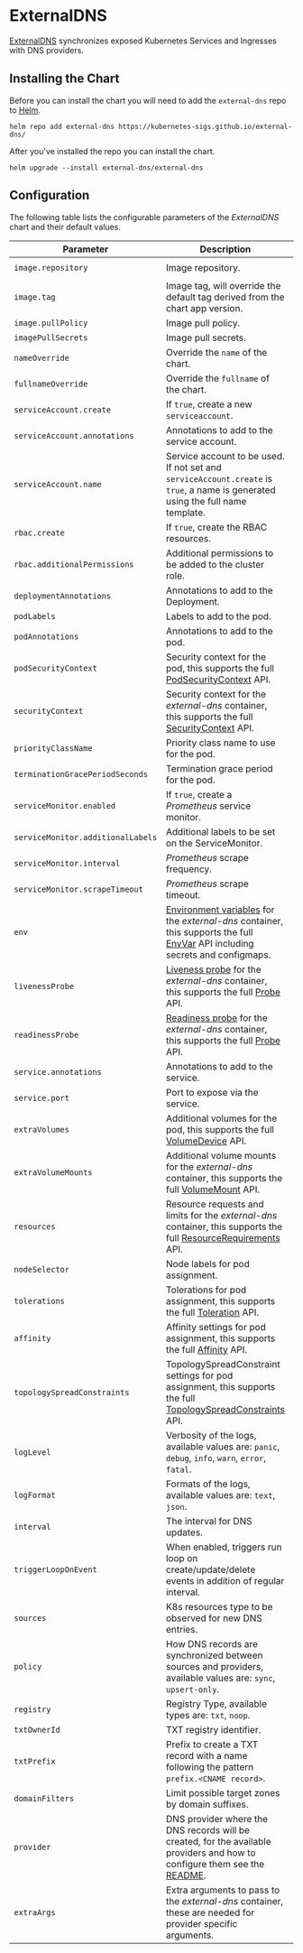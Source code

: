 # ExternalDNS

[ExternalDNS](https://github.com/kubernetes-sigs/external-dns/) synchronizes exposed Kubernetes Services and Ingresses with DNS providers.

## Installing the Chart

Before you can install the chart you will need to add the `external-dns` repo to [Helm](https://helm.sh/).

```shell
helm repo add external-dns https://kubernetes-sigs.github.io/external-dns/
```

After you've installed the repo you can install the chart.

```shell
helm upgrade --install external-dns/external-dns
```

## Configuration

The following table lists the configurable parameters of the _ExternalDNS_ chart and their default values.

| Parameter                         | Description                                                                                                                                                                                                                                                                                                           | Default                                |
|-----------------------------------|-----------------------------------------------------------------------------------------------------------------------------------------------------------------------------------------------------------------------------------------------------------------------------------------------------------------------|----------------------------------------|
| `image.repository`                | Image repository.                                                                                                                                                                                                                                                                                                     | `k8s.gcr.io/external-dns/external-dns` |
| `image.tag`                       | Image tag, will override the default tag derived from the chart app version.                                                                                                                                                                                                                                          | `""`                                   |
| `image.pullPolicy`                | Image pull policy.                                                                                                                                                                                                                                                                                                    | `IfNotPresent`                         |
| `imagePullSecrets`                | Image pull secrets.                                                                                                                                                                                                                                                                                                   | `[]`                                   |
| `nameOverride`                    | Override the `name` of the chart.                                                                                                                                                                                                                                                                                     | `""`                                   |
| `fullnameOverride`                | Override the `fullname` of the chart.                                                                                                                                                                                                                                                                                 | `""`                                   |
| `serviceAccount.create`           | If `true`, create a new `serviceaccount`.                                                                                                                                                                                                                                                                             | `true`                                 |
| `serviceAccount.annotations`      | Annotations to add to the service account.                                                                                                                                                                                                                                                                            | `{}`                                   |
| `serviceAccount.name`             | Service account to be used. If not set and `serviceAccount.create` is `true`, a name is generated using the full name template.                                                                                                                                                                                       | `""`                                   |
| `rbac.create`                     | If `true`, create the RBAC resources.                                                                                                                                                                                                                                                                                 | `true`                                 |
| `rbac.additionalPermissions`      | Additional permissions to be added to the cluster role.                                                                                                                                                                                                                                                               | `{}`                                   |
| `deploymentAnnotations`           | Annotations to add to the Deployment.                                                                                                                                                                                                                                                                                 | `{}`                                   |
| `podLabels`                       | Labels to add to the pod.                                                                                                                                                                                                                                                                                             | `{}`                                   |
| `podAnnotations`                  | Annotations to add to the pod.                                                                                                                                                                                                                                                                                        | `{}`                                   |
| `podSecurityContext`              | Security context for the pod, this supports the full [PodSecurityContext](https://kubernetes.io/docs/reference/generated/kubernetes-api/v1.22/#podsecuritycontext-v1-core) API.                                                                                                                                       | _see values.yaml_                      |
| `securityContext`                 | Security context for the _external-dns_ container, this supports the full [SecurityContext](https://kubernetes.io/docs/reference/generated/kubernetes-api/v1.22/#securitycontext-v1-core) API.                                                                                                                        | _see values.yaml_                      |
| `priorityClassName`               | Priority class name to use for the pod.                                                                                                                                                                                                                                                                               | `""`                                   |
| `terminationGracePeriodSeconds`   | Termination grace period for the pod.                                                                                                                                                                                                                                                                                 | `null`                                 |
| `serviceMonitor.enabled`          | If `true`, create a _Prometheus_ service monitor.                                                                                                                                                                                                                                                                     | `false`                                |
| `serviceMonitor.additionalLabels` | Additional labels to be set on the ServiceMonitor.                                                                                                                                                                                                                                                                    | `{}`                                   |
| `serviceMonitor.interval`         | _Prometheus_ scrape frequency.                                                                                                                                                                                                                                                                                        | `1m`                                   |
| `serviceMonitor.scrapeTimeout`    | _Prometheus_ scrape timeout.                                                                                                                                                                                                                                                                                          | `10s`                                  |
| `env`                             | [Environment variables](https://kubernetes.io/docs/tasks/inject-data-application/define-environment-variable-container/) for the _external-dns_ container, this supports the full [EnvVar](https://kubernetes.io/docs/reference/generated/kubernetes-api/v1.22/#envvar-v1-core) API including secrets and configmaps. | `[]`                                   |
| `livenessProbe`                   | [Liveness probe](https://kubernetes.io/docs/tasks/configure-pod-container/configure-liveness-readiness-startup-probes/) for the _external-dns_ container, this supports the full [Probe](https://kubernetes.io/docs/reference/generated/kubernetes-api/v1.22/#probe-v1-core) API.                                     | See _values.yaml_                      |
| `readinessProbe`                  | [Readiness probe](https://kubernetes.io/docs/tasks/configure-pod-container/configure-liveness-readiness-startup-probes/) for the _external-dns_ container, this supports the full [Probe](https://kubernetes.io/docs/reference/generated/kubernetes-api/v1.22/#probe-v1-core) API.                                    | See _values.yaml_                      |
| `service.annotations`             | Annotations to add to the service.                                                                                                                                                                                                                                                                                    | `{}`                                   |
| `service.port`                    | Port to expose via the service.                                                                                                                                                                                                                                                                                       | `7979`                                 |
| `extraVolumes`                    | Additional volumes for the pod, this supports the full [VolumeDevice](https://kubernetes.io/docs/reference/generated/kubernetes-api/v1.22/#volumedevice-v1-core) API.                                                                                                                                                 | `[]`                                   |
| `extraVolumeMounts`               | Additional volume mounts for the _external-dns_ container, this supports the full [VolumeMount](https://kubernetes.io/docs/reference/generated/kubernetes-api/v1.22/#volumemount-v1-core) API.                                                                                                                        | `[]`                                   |
| `resources`                       | Resource requests and limits for the _external-dns_ container, this supports the full [ResourceRequirements](https://kubernetes.io/docs/reference/generated/kubernetes-api/v1.22/#resourcerequirements-v1-core) API.                                                                                                  | `{}`                                   |
| `nodeSelector`                    | Node labels for pod assignment.                                                                                                                                                                                                                                                                                       | `{}`                                   |
| `tolerations`                     | Tolerations for pod assignment, this supports the full [Toleration](https://kubernetes.io/docs/reference/generated/kubernetes-api/v1.22/#toleration-v1-core) API.                                                                                                                                                     | `[]`                                   |
| `affinity`                        | Affinity settings for pod assignment, this supports the full [Affinity](https://kubernetes.io/docs/reference/generated/kubernetes-api/v1.22/#affinity-v1-core) API.                                                                                                                                                   | `{}`                                   |
| `topologySpreadConstraints`       | TopologySpreadConstraint settings for pod assignment, this supports the full [TopologySpreadConstraints](https://kubernetes.io/docs/reference/generated/kubernetes-api/v1.22/#topologyspreadconstraint-v1-core) API.                                                                                                  | `[]`                                   |
| `logLevel`                        | Verbosity of the logs, available values are: `panic`, `debug`, `info`, `warn`, `error`, `fatal`.                                                                                                                                                                                                                      | `info`                                 |
| `logFormat`                       | Formats of the logs, available values are: `text`, `json`.                                                                                                                                                                                                                                                            | `text`                                 |
| `interval`                        | The interval for DNS updates.                                                                                                                                                                                                                                                                                         | `1m`                                   |
| `triggerLoopOnEvent`              | When enabled, triggers run loop on create/update/delete events in addition of regular interval.                                                                                                                                                                                                                       | `false`                                |
| `sources`                         | K8s resources type to be observed for new DNS entries.                                                                                                                                                                                                                                                                | See _values.yaml_                      |
| `policy`                          | How DNS records are synchronized between sources and providers, available values are: `sync`, `upsert-only`.                                                                                                                                                                                                          | `upsert-only`                          |
| `registry`                        | Registry Type, available types are: `txt`, `noop`.                                                                                                                                                                                                                                                                    | `txt`                                  |
| `txtOwnerId`                      | TXT registry identifier.                                                                                                                                                                                                                                                                                              | `""`                                   |
| `txtPrefix`                       | Prefix to create a TXT record with a name following the pattern `prefix.<CNAME record>`.                                                                                                                                                                                                                              | `""`                                   |
| `domainFilters`                   | Limit possible target zones by domain suffixes.                                                                                                                                                                                                                                                                       | `[]`                                   |
| `provider`                        | DNS provider where the DNS records will be created, for the available providers and how to configure them see the [README](https://github.com/kubernetes-sigs/external-dns#deploying-to-a-cluster).                                                                                                                   | `aws`                                  |
| `extraArgs`                       | Extra arguments to pass to the _external-dns_ container, these are needed for provider specific arguments.                                                                                                                                                                                                            | `[]`                                   |
